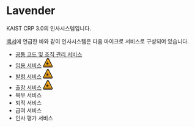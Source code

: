 # Lavender

KAIST CRP 3.0의 인사시스템입니다.

[백서](../K-Garden/WhitePapers/whitePaper.md)에 언급한 바와 같이 인사시스템은 다음 마이크로 서비스로 구성되어 있습니다.

- [공통 코드 및 조직 관리 서비스](../CodeNOrganization)
- [임용 서비스]() <img src="https://raw.githubusercontent.com/k-garden/K-Garden/master/Pics/workInProgress.jpg" width="25" height="25">
- [발령 서비스]() <img src="https://raw.githubusercontent.com/k-garden/K-Garden/master/Pics/workInProgress.jpg" width="25" height="25">
- [출장 서비스]() <img src="https://raw.githubusercontent.com/k-garden/K-Garden/master/Pics/workInProgress.jpg" width="25" height="25">
- 복무 서비스
- 퇴직 서비스
- 급여 서비스
- 인사 평가 서비스
